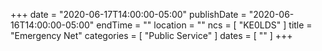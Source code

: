 +++
date = "2020-06-17T14:00:00-05:00"
publishDate = "2020-06-16T14:00:00-05:00"
endTime = ""
location = ""
ncs = [ "KE0LDS" ]
title = "Emergency Net"
categories = [ "Public Service" ]
dates = [ "" ]
+++
